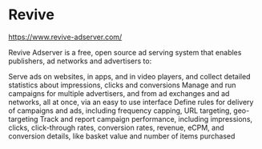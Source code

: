 # Revive

https://www.revive-adserver.com/

Revive Adserver is a free, open source ad serving system that enables publishers, ad networks and advertisers to:

Serve ads on websites, in apps, and in video players, and collect detailed statistics about impressions, clicks and conversions
Manage and run campaigns for multiple advertisers, and from ad exchanges and ad networks, all at once, via an easy to use interface
Define rules for delivery of campaigns and ads, including frequency capping, URL targeting, geo-targeting
Track and report campaign performance, including impressions, clicks, click-through rates, conversion rates, revenue, eCPM, and conversion details, like basket value and number of items purchased